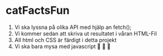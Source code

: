 # catFactsFun

1. Vi ska lyssna på olika API med hjälp an fetch();
2. Vi kommer sedan att skriva ut resultatet i våran HTML-Fil
3. All html och CSS är färdigt i detta projekt
4. Vi ska bara mysa med javascript 🫠 🫠 🫠


